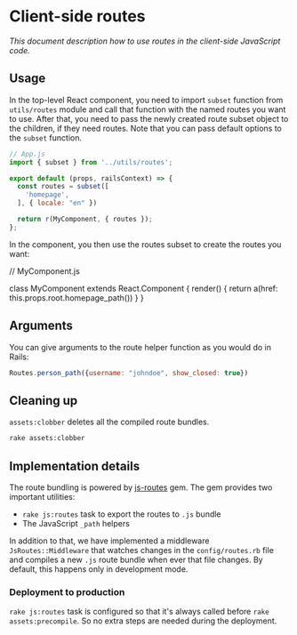 # Client-side routes

_This document description how to use routes in the client-side JavaScript code._

## Usage

In the top-level React component, you need to import `subset` function from `utils/routes` module and call that function with the named routes you want to use. After that, you need to pass the newly created route subset object to the children, if they need routes. Note that you can pass default options to the `subset` function.

```js
// App.js
import { subset } from '../utils/routes';

export default (props, railsContext) => {
  const routes = subset([
    'homepage',
  ], { locale: "en" })

  return r(MyComponent, { routes });
};
```

In the component, you then use the routes subset to create the routes you want:

// MyComponent.js

class MyComponent extends React.Component {
  render() {
    return a(href: this.props.root.homepage_path())
  }
}


## Arguments

You can give arguments to the route helper function as you would do in Rails:

```js
Routes.person_path({username: "johndoe", show_closed: true})
```

## Cleaning up

`assets:clobber` deletes all the compiled route bundles.

```bash
rake assets:clobber
```

## Implementation details

The route bundling is powered by [js-routes](https://github.com/railsware/js-routes) gem. The gem provides two important utilities:

* `rake js:routes` task to export the routes to `.js` bundle
* The JavaScript `_path` helpers

In addition to that, we have implemented a middleware `JsRoutes::Middleware` that watches changes in the `config/routes.rb` file and compiles a new `.js` route bundle when ever that file changes. By default, this happens only in development mode.

### Deployment to production

`rake js:routes` task is configured so that it's always called before `rake assets:precompile`. So no extra steps are needed during the deployment.
